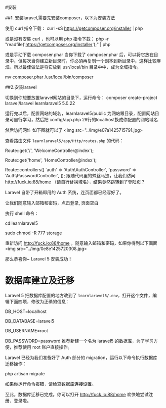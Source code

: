 #安装

##1. 安装laravel,需要先安装composer，以下为安装方法

使用 curl 指令下载：
curl -sS https://getcomposer.org/installer | php

或是沒有安裝 curl ，也可以用 php 指令下载：
php -r "readfile('https://getcomposer.org/installer');" | php

或是手动下载 composer.phar
当你下载了 composer.phar 后，可以将它放在目录中，但每次当你建立新目录时，你必須再复制一个副本到新目录中，这样比较麻烦。所以最佳做法是将它放到 usr/local/bin 目录中中，成为全域指令。

mv composer.phar /usr/local/bin/composer

##2.安装laravel

切换到你想要放置laravel网站的目录下，运行命令：
composer create-project laravel/laravel learnlaravel5 5.0.22

运行完以后，配置网站的域名，learnlaravel5/public 为网站跟目录，配置网站目录可自行学习，然后把 config/app.php 29行的localhost换成你配置的网站域名

然后访问网址 如下图就可以了
<img src="../img/e07a1425715791.jpg>

查看路由文件 `learnlaravel5/app/Http/routes.php` 的代码：

Route::get('/', 'WelcomeController@index');

Route::get('home', 'HomeController@index');

Route::controllers([
	'auth' => 'Auth\AuthController',
	'password' => 'Auth\PasswordController',
]);
跟随代码里的蛛丝马迹，让我们访问 http://fuck.io:88/home （请自行替换域名），结果竟然跳转到了登陆页？

Laravel 自带了开箱即用的 Auth 系统，连页面都已经写好了。

让我们随意输入邮箱和密码，点击登录, 页面空白

执行 shell 命令：

cd learnlaravel5

sudo chmod -R 777 storage

重新访问 http://fuck.io:88/home ，随意输入邮箱和密码，如果你得到以下画面
<img src="../img/0e8e1425720308.jpg>

那么恭喜你~ Laravel 5 安装成功！

# 数据库建立及迁移
Laravel 5 把数据库配置的地方改到了 `learnlaravel5/.env`，打开这个文件，编辑下面四项，修改为正确的信息：

DB_HOST=localhost

DB_DATABASE=laravel5

DB_USERNAME=root

DB_PASSWORD=password
推荐新建一个名为 laravel5 的数据库，为了学习方便，推荐使用 root 账户直接操作。

Laravel 已经为我们准备好了 Auth 部分的 migration，运行以下命令执行数据库迁移操作：

php artisan migrate

如果你运行命令报错，请检查数据库连接设置。

至此，数据库迁移已完成，你可以打开 http://fuck.io:88/home 欢快地尝试注册、登录啦。


